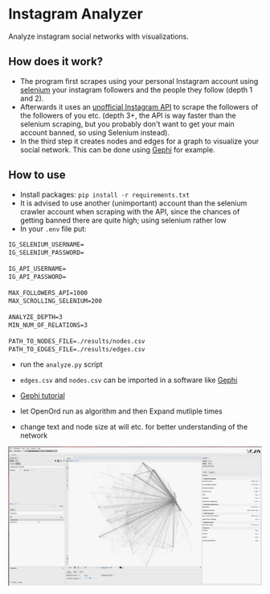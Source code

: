 # Instagram Analyzer
Analyze instagram social networks with visualizations.

## How does it work?

- The program first scrapes using your personal Instagram account using [selenium](https://www.selenium.dev/) your instagram followers and the people they follow (depth 1 and 2).
- Afterwards it uses an [unofficial Instagram API](https://adw0rd.github.io/instagrapi/) to scrape the followers of the followers of you etc. (depth 3+, the API is way faster than the selenium scraping, but you probably don't want to get your main account banned, so using Selenium instead).
- In the third step it creates nodes and edges for a graph to visualize your social network. This can be done using [Gephi](https://gephi.org/) for example.


## How to use

- Install packages: `pip install -r requirements.txt`
- It is advised to use another (unimportant) account than the selenium crawler account when scraping with the API, since the chances of getting banned there are quite high; using selenium rather low
- In your `.env` file put:
```
IG_SELENIUM_USERNAME=
IG_SELENIUM_PASSWORD=

IG_API_USERNAME=
IG_API_PASSWORD=

MAX_FOLLOWERS_API=1000
MAX_SCROLLING_SELENIUM=200

ANALYZE_DEPTH=3
MIN_NUM_OF_RELATIONS=3

PATH_TO_NODES_FILE=./results/nodes.csv
PATH_TO_EDGES_FILE=./results/edges.csv
```
- run the `analyze.py` script

- `edges.csv` and `nodes.csv` can be imported in a software like [Gephi](https://gephi.org)
- [Gephi tutorial](https://www.youtube.com/watch?v=HJ4Hcq3YX4k)
- let OpenOrd run as algorithm and then Expand mutliple times
- change text and node size at will etc. for better understanding of the network

![](imgs/gephi.png)

